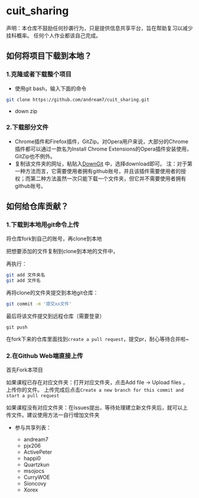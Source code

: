 # cuit_sharing

声明：本仓库不鼓励任何抄袭行为，只是提供信息共享平台，旨在帮助复习以减少挂科概率。
任何个人作业都该自己完成。

## 如何将项目下载到本地？
### 1.克隆或者下载整个项目
  - 使用git bash，输入下面的命令

  ```bash
  git clone https://github.com/andream7/cuit_sharing.git
  ```

  - down zip
### 2.下载部分文件
  - Chrome插件和Firefox插件，GitZip。对Opera用户来说，大部分的Chrome插件都可以通过一款名为Install Chrome Extensions的Opera插件安装使用，GitZip也不例外。
  - 复制该文件夹的网址，粘贴入[DownGit](https://yehonal.github.io/DownGit/#/home) 中，选择download即可。
注：对于第一种方法而言，它需要使用者拥有github账号，并且该插件需要使用者的授权；而第二种方法虽然一次只能下载一个文件夹，但它并不需要使用者拥有github账号。

## 如何给仓库贡献？
### 1.下载到本地用git命令上传

  将仓库fork到自己的账号，再clone到本地

  把想要添加的文件复制到clone到本地的文件中，

  再执行：

  ```bash
  git add 文件夹名
  git add 文件名
  ```

  再将clone的文件夹提交到本地git仓库：

  ```bash
  git commit -m '提交xx文件'
  ```

  最后将该文件提交到远程仓库（需要登录）

  ```ba
  git push
  ```

  在fork下来的仓库里面找到`create a pull request`，提交pr，耐心等待合并啦~
  
### 2.在Github Web端直接上传

  首先Fork本项目

  如果课程已存在对应文件夹：打开对应文件夹，点击Add file -> Upload files ，上传你的文件。
  上传完成后点击`Create a new branch for this commit and start a pull request`

  如果课程没有对应文件夹：在Issues提出，等待处理建立新文件夹后，就可以上传文件。建议使用方法一自行增加文件夹

- 参与共享列表：

  - andream7
  - pjx206
  - ActivePeter
  - happi0
  - Quartzkun
  - msojocs
  - CurryWOE
  - Sioncovy
  - Xorex

